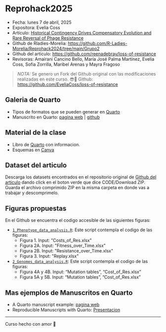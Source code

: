 # Reprohack2025

- Fecha: lunes 7 de abril, 2025
- Expositora: Evelia Coss
- Artículo: [Historical Contingency Drives Compensatory Evolution and Rare Reversal of Phage Resistance](https://academic.oup.com/mbe/article/39/9/msac182/6673247?login=false#371728839)
- Github de Rladies-Morelia: https://github.com/R-Ladies-Morelia/Reprohack2024/tree/main/Grupo2
- Github del articulo: https://github.com/reenadebray/loss-of-resistance
- Revisoras: Amairani Cancino Bello, María José Palma Martínez, Evelia Coss, Sofia Zorrilla, Maribel Arenas y Mayra Fragoso

> *NOTA:* Se genero un Fork del Github original con las modificaciones realizadas en este curso. 😎💜 Github: https://github.com/EveliaCoss/loss-of-resistance

## Galeria de Quarto

- Tipos de formatos que se pueden generar en [Quarto](https://quarto.org/docs/gallery/#articles-reports)
- Manuscrito en Quarto:  [pagina web](https://cwickham.github.io/manuscript-showcase/) | [github](https://github.com/cwickham/manuscript-showcase) 

## Material de la clase

- Libro de [Quarto](https://eveliacoss.github.io/Reprohack2025_evolution_retovirus/) con informacion.
- Esquemas en [Canva](https://www.canva.com/design/DAGRE9XWs4o/X_y3xvGxVChIE9LAbgmExw/edit)

## Dataset del articulo

Descarga los datasets encontrados en el repositorio original de [Github del articulo](https://github.com/reenadebray/loss-of-resistance) dando click en el boton verde que dice CODE/Download ZIP. Guarda el archivo comprimido ZIP en la misma carpeta en donde vas a trabajar y descomprimelo. 

## Figuras propuestas

En el Github se encuentra el codigo accesible de las siguientes figuras:

- [`1_Phenotype_data_analysis.R`](https://github.com/EveliaCoss/loss-of-resistance/blob/main/1_Phenotype_data_analysis.R): Este script contempla el codigo de las figuras:
  * Figura 1. Input: "Costs_of_Res.xlsx"
  * Figura 2A. Input: "Fitness_over_Time.xlsx"
  * Figura 2B. Input: "Resistance_over_Time.xlsx"
  * Figura 3. Input: "Replay.xlsx"
- [`2_Genomes_data_analysis.R`](https://github.com/EveliaCoss/loss-of-resistance/blob/main/2_Genomes_data_analysis.R): Este script contempla el codigo de las figuras:
  * Figura 4A y 4B. Input: “Mutation tables”, “Cost_of_Res.xlsx”
  * Figura 5A y 5B. Input: “Mutation tables”, “Cost_of_Res.xlsx”
  

## Mas ejemplos de Manuscritos en Quarto

- A Quarto manuscript example: [pagina web](https://r4phd.sdu.dk/workflow/example_manuscript/example_manuscript.html)
- Reproducible Manuscripts with Quarto: [Presentacion](https://jjallaire.quarto.pub/reproducible-manuscripts-with-quarto/#/title-slide)

--------------
Curso hecho con amor 💜
